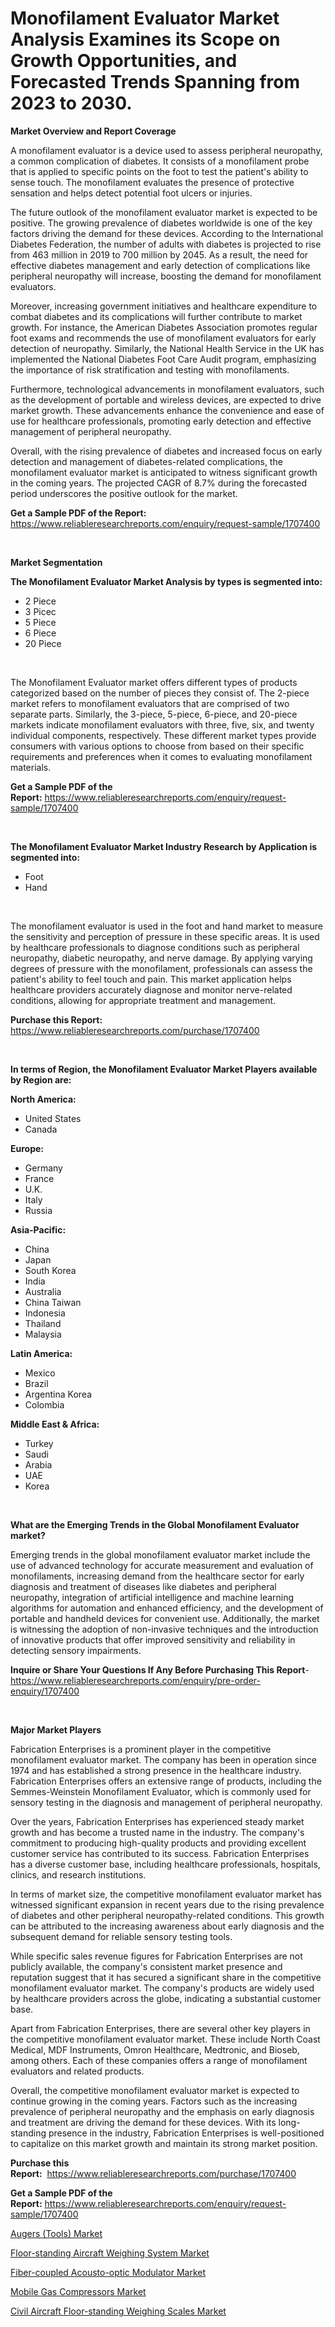 <p><h1>Monofilament Evaluator Market Analysis Examines its Scope on Growth Opportunities, and Forecasted Trends Spanning from 2023 to 2030.</h1></p><p><strong>Market Overview and Report Coverage</strong></p>
<p><p>A monofilament evaluator is a device used to assess peripheral neuropathy, a common complication of diabetes. It consists of a monofilament probe that is applied to specific points on the foot to test the patient's ability to sense touch. The monofilament evaluates the presence of protective sensation and helps detect potential foot ulcers or injuries.</p><p>The future outlook of the monofilament evaluator market is expected to be positive. The growing prevalence of diabetes worldwide is one of the key factors driving the demand for these devices. According to the International Diabetes Federation, the number of adults with diabetes is projected to rise from 463 million in 2019 to 700 million by 2045. As a result, the need for effective diabetes management and early detection of complications like peripheral neuropathy will increase, boosting the demand for monofilament evaluators.</p><p>Moreover, increasing government initiatives and healthcare expenditure to combat diabetes and its complications will further contribute to market growth. For instance, the American Diabetes Association promotes regular foot exams and recommends the use of monofilament evaluators for early detection of neuropathy. Similarly, the National Health Service in the UK has implemented the National Diabetes Foot Care Audit program, emphasizing the importance of risk stratification and testing with monofilaments.</p><p>Furthermore, technological advancements in monofilament evaluators, such as the development of portable and wireless devices, are expected to drive market growth. These advancements enhance the convenience and ease of use for healthcare professionals, promoting early detection and effective management of peripheral neuropathy.</p><p>Overall, with the rising prevalence of diabetes and increased focus on early detection and management of diabetes-related complications, the monofilament evaluator market is anticipated to witness significant growth in the coming years. The projected CAGR of 8.7% during the forecasted period underscores the positive outlook for the market.</p></p>
<p><strong>Get a Sample PDF of the Report:</strong> <a href="https://www.reliableresearchreports.com/enquiry/request-sample/1707400">https://www.reliableresearchreports.com/enquiry/request-sample/1707400</a></p>
<p>&nbsp;</p>
<p><strong>Market Segmentation</strong></p>
<p><strong>The Monofilament Evaluator Market Analysis by types is segmented into:</strong></p>
<p><ul><li>2 Piece</li><li>3 Picec</li><li>5 Piece</li><li>6 Piece</li><li>20 Piece</li></ul></p>
<p>&nbsp;</p>
<p><p>The Monofilament Evaluator market offers different types of products categorized based on the number of pieces they consist of. The 2-piece market refers to monofilament evaluators that are comprised of two separate parts. Similarly, the 3-piece, 5-piece, 6-piece, and 20-piece markets indicate monofilament evaluators with three, five, six, and twenty individual components, respectively. These different market types provide consumers with various options to choose from based on their specific requirements and preferences when it comes to evaluating monofilament materials.</p></p>
<p><strong>Get a Sample PDF of the Report:</strong>&nbsp;<a href="https://www.reliableresearchreports.com/enquiry/request-sample/1707400">https://www.reliableresearchreports.com/enquiry/request-sample/1707400</a></p>
<p>&nbsp;</p>
<p><strong>The Monofilament Evaluator Market Industry Research by Application is segmented into:</strong></p>
<p><ul><li>Foot</li><li>Hand</li></ul></p>
<p>&nbsp;</p>
<p><p>The monofilament evaluator is used in the foot and hand market to measure the sensitivity and perception of pressure in these specific areas. It is used by healthcare professionals to diagnose conditions such as peripheral neuropathy, diabetic neuropathy, and nerve damage. By applying varying degrees of pressure with the monofilament, professionals can assess the patient's ability to feel touch and pain. This market application helps healthcare providers accurately diagnose and monitor nerve-related conditions, allowing for appropriate treatment and management.</p></p>
<p><strong>Purchase this Report:</strong>&nbsp; <a href="https://www.reliableresearchreports.com/purchase/1707400">https://www.reliableresearchreports.com/purchase/1707400</a></p>
<p>&nbsp;</p>
<p><strong>In terms of Region, the Monofilament Evaluator Market Players available by Region are:</strong></p>
<p>
    <p> <strong> North America: </strong>
        <ul>
            <li>United States</li>
            <li>Canada</li>
        </ul>
        </p> 
    <p> <strong> Europe: </strong>
        <ul>
            <li>Germany</li>
            <li>France</li>
            <li>U.K.</li>
            <li>Italy</li>
            <li>Russia</li>
        </ul>
        </p> 
    <p> <strong> Asia-Pacific: </strong>
        <ul>
            <li>China</li>
            <li>Japan</li>
            <li>South Korea</li>
            <li>India</li>
            <li>Australia</li>
            <li>China Taiwan</li>
            <li>Indonesia</li>
            <li>Thailand</li>
            <li>Malaysia</li>
        </ul>
        </p> 
    <p> <strong> Latin America: </strong>
        <ul>
            <li>Mexico</li>
            <li>Brazil</li>
            <li>Argentina Korea</li>
            <li>Colombia</li>
        </ul>
        </p> 
    <p> <strong> Middle East & Africa: </strong>
        <ul>
            <li>Turkey</li>
            <li>Saudi</li>
            <li>Arabia</li>
            <li>UAE</li>
            <li>Korea</li>
        </ul>
    </p>
    </p>
<p>&nbsp;</p>
<p><strong>What are the Emerging Trends in the Global Monofilament Evaluator market?</strong></p>
<p><p>Emerging trends in the global monofilament evaluator market include the use of advanced technology for accurate measurement and evaluation of monofilaments, increasing demand from the healthcare sector for early diagnosis and treatment of diseases like diabetes and peripheral neuropathy, integration of artificial intelligence and machine learning algorithms for automation and enhanced efficiency, and the development of portable and handheld devices for convenient use. Additionally, the market is witnessing the adoption of non-invasive techniques and the introduction of innovative products that offer improved sensitivity and reliability in detecting sensory impairments.</p></p>
<p><strong>Inquire or Share Your Questions If Any Before Purchasing This Report</strong>- <a href="https://www.reliableresearchreports.com/enquiry/pre-order-enquiry/1707400">https://www.reliableresearchreports.com/enquiry/pre-order-enquiry/1707400</a></p>
<p>&nbsp;</p>
<p><strong>Major Market Players</strong></p>
<p><p>Fabrication Enterprises is a prominent player in the competitive monofilament evaluator market. The company has been in operation since 1974 and has established a strong presence in the healthcare industry. Fabrication Enterprises offers an extensive range of products, including the Semmes-Weinstein Monofilament Evaluator, which is commonly used for sensory testing in the diagnosis and management of peripheral neuropathy.</p><p>Over the years, Fabrication Enterprises has experienced steady market growth and has become a trusted name in the industry. The company's commitment to producing high-quality products and providing excellent customer service has contributed to its success. Fabrication Enterprises has a diverse customer base, including healthcare professionals, hospitals, clinics, and research institutions.</p><p>In terms of market size, the competitive monofilament evaluator market has witnessed significant expansion in recent years due to the rising prevalence of diabetes and other peripheral neuropathy-related conditions. This growth can be attributed to the increasing awareness about early diagnosis and the subsequent demand for reliable sensory testing tools.</p><p>While specific sales revenue figures for Fabrication Enterprises are not publicly available, the company's consistent market presence and reputation suggest that it has secured a significant share in the competitive monofilament evaluator market. The company's products are widely used by healthcare providers across the globe, indicating a substantial customer base.</p><p>Apart from Fabrication Enterprises, there are several other key players in the competitive monofilament evaluator market. These include North Coast Medical, MDF Instruments, Omron Healthcare, Medtronic, and Bioseb, among others. Each of these companies offers a range of monofilament evaluators and related products.</p><p>Overall, the competitive monofilament evaluator market is expected to continue growing in the coming years. Factors such as the increasing prevalence of peripheral neuropathy and the emphasis on early diagnosis and treatment are driving the demand for these devices. With its long-standing presence in the industry, Fabrication Enterprises is well-positioned to capitalize on this market growth and maintain its strong market position.</p></p>
<p><strong>Purchase this Report:</strong>&nbsp;&nbsp;<a href="https://www.reliableresearchreports.com/purchase/1707400">https://www.reliableresearchreports.com/purchase/1707400</a></p>
<p></p>
<p><strong>Get a Sample PDF of the Report:</strong>&nbsp;<a href="https://www.reliableresearchreports.com/enquiry/request-sample/1707400">https://www.reliableresearchreports.com/enquiry/request-sample/1707400</a></p>
<p><p><a href="https://www.linkedin.com/pulse/augers-tools-market-size-share-amp-trends-analysis-report-18mke/">Augers (Tools) Market</a></p><p><a href="https://medium.com/@angelaarnold1941/floor-standing-aircraft-weighing-system-market-outlook-industry-overview-and-forecast-2023-to-6f2943e99e21">Floor-standing Aircraft Weighing System Market</a></p><p><a href="https://www.linkedin.com/pulse/fiber-coupled-acousto-optic-modulator-market-size-6zj9e/">Fiber-coupled Acousto-optic Modulator Market</a></p><p><a href="https://www.linkedin.com/pulse/mobile-gas-compressors-market-insights-players-forecast-h2hhe/">Mobile Gas Compressors Market</a></p><p><a href="https://medium.com/@anndavis1924/civil-aircraft-floor-standing-weighing-scales-market-size-reveals-the-best-marketing-channels-in-764580144c7d">Civil Aircraft Floor-standing Weighing Scales Market</a></p></p>